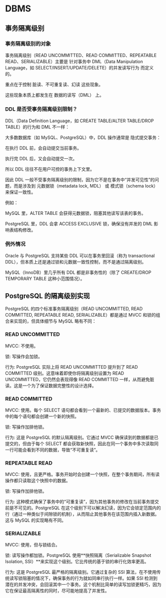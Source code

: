 # DBMS

## 事务隔离级别
### 事务隔离级别的对象

事务隔离级别（READ UNCOMMITTED、READ COMMITTED、REPEATABLE READ、SERIALIZABLE）主要是 针对事务中 DML（Data Manipulation Language，如 SELECT/INSERT/UPDATE/DELETE）的并发读写行为 而定义的。

重点在于控制 脏读、不可重复读、幻读 这些现象。

这些现象本质上都发生在 数据的读写（DML） 上。

### DDL 是否受事务隔离级别限制？

DDL（Data Definition Language，如 CREATE TABLE/ALTER TABLE/DROP TABLE）的行为和 DML 不一样：

大多数数据库（如 MySQL、PostgreSQL）中，DDL 操作通常是 隐式提交事务：

在执行 DDL 前，会自动提交当前事务。

执行完 DDL 后，又会自动提交一次。

所以 DDL 往往不在用户可控的事务上下文里。

因此 DDL 一般不受事务隔离级别的限制，因为它不是在事务中“并发可见性”的问题，而是涉及到 元数据锁（metadata lock, MDL） 或 模式锁（schema lock） 来保证一致性。

例如：

MySQL 里，ALTER TABLE 会获得元数据锁，阻塞其他读写该表的事务。

PostgreSQL 里，DDL 会拿 ACCESS EXCLUSIVE 锁，确保没有并发的 DML 影响表结构修改。

### 例外情况

Oracle 与 PostgreSQL 支持某些 DDL 可以在事务里回滚（称为 transactional DDL），但本质上还是通过锁和元数据一致性控制，而不是通过隔离级别。

MySQL（InnoDB）里几乎所有 DDL 都是非事务性的（除了 CREATE/DROP TEMPORARY TABLE 这种小范围情况）。

## PostgreSQL 的隔离级别实现
PostgreSQL 的四个标准事务隔离级别（READ UNCOMMITTED, READ COMMITTED, REPEATABLE READ, SERIALIZABLE）都是通过 MVCC 和锁的组合来实现的，但具体细节与 MySQL 略有不同：

### READ UNCOMMITTED
MVCC: 不使用。

锁: 写操作会加锁。

行为: PostgreSQL 实际上将 READ UNCOMMITTED 提升到了 READ COMMITTED 级别。这意味着即使你将隔离级别设置为 READ UNCOMMITTED，它仍然会表现得像 READ COMMITTED 一样，从而避免脏读。这是一个为了保证数据完整性的设计选择。

### READ COMMITTED
MVCC: 使用。每个 SELECT 语句都会看到一个最新的、已提交的数据版本。事务中的每个语句都会创建一个新的快照。

锁: 写操作加排他锁。

行为: 这是 PostgreSQL 的默认隔离级别。它通过 MVCC 确保读到的数据都是已提交的，但由于每个 SELECT 都会获取新快照，因此在同一个事务中多次读取同一行可能会看到不同的数据，导致“不可重复读”。

### REPEATABLE READ
MVCC: 使用，且更严格。事务开始时会创建一个快照，在整个事务期间，所有读操作都只读取这个快照中的数据。

锁: 写操作加排他锁。

行为: 这种模式确保了事务中的“可重复读”，因为其他事务的修改在当前事务提交前是不可见的。PostgreSQL 在这个级别下可以解决幻读，因为它会锁定范围内的行（通过一种类似于间隙锁的机制），从而阻止其他事务在该范围内插入新数据。这与 MySQL 的实现略有不同。

### SERIALIZABLE
MVCC: 使用，但与锁结合。

锁: 读写操作都加锁。PostgreSQL 使用**快照隔离（Serializable Snapshot Isolation, SSI）**来实现这个级别。它比传统的基于锁的串行化效率更高。

行为: 这是 PostgreSQL 最严格的隔离级别。它通过复杂的 SSI 算法，在不使用传统读写锁阻塞的情况下，确保事务的行为就如同串行执行一样。如果 SSI 检测到潜在的并发冲突，会回滚其中一个事务。这个机制比简单的读写加锁更精巧，因为它在保证最高隔离性的同时，尽可能地提高了并发性。